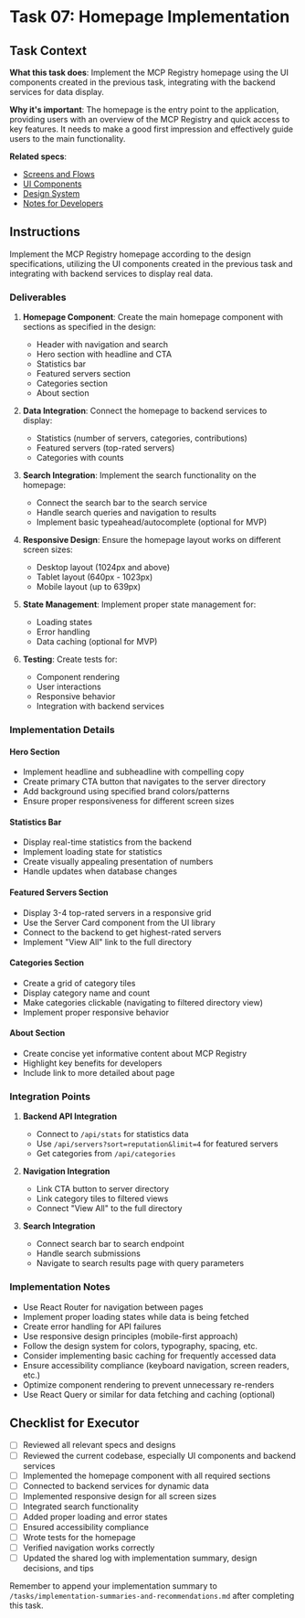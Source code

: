 # Task 07: Homepage Implementation

## Task Context

**What this task does**: Implement the MCP Registry homepage using the UI components created in the previous task, integrating with the backend services for data display.

**Why it's important**: The homepage is the entry point to the application, providing users with an overview of the MCP Registry and quick access to key features. It needs to make a good first impression and effectively guide users to the main functionality.

**Related specs**:
- [Screens and Flows](/design/screens.md)
- [UI Components](/design/components.md)
- [Design System](/design/system.md)
- [Notes for Developers](/design/notes-for-devs.md)

## Instructions

Implement the MCP Registry homepage according to the design specifications, utilizing the UI components created in the previous task and integrating with backend services to display real data.

### Deliverables

1. **Homepage Component**: Create the main homepage component with sections as specified in the design:
   - Header with navigation and search
   - Hero section with headline and CTA
   - Statistics bar
   - Featured servers section
   - Categories section
   - About section

2. **Data Integration**: Connect the homepage to backend services to display:
   - Statistics (number of servers, categories, contributions)
   - Featured servers (top-rated servers)
   - Categories with counts

3. **Search Integration**: Implement the search functionality on the homepage:
   - Connect the search bar to the search service
   - Handle search queries and navigation to results
   - Implement basic typeahead/autocomplete (optional for MVP)

4. **Responsive Design**: Ensure the homepage layout works on different screen sizes:
   - Desktop layout (1024px and above)
   - Tablet layout (640px - 1023px)
   - Mobile layout (up to 639px)

5. **State Management**: Implement proper state management for:
   - Loading states
   - Error handling
   - Data caching (optional for MVP)

6. **Testing**: Create tests for:
   - Component rendering
   - User interactions
   - Responsive behavior
   - Integration with backend services

### Implementation Details

#### Hero Section
- Implement headline and subheadline with compelling copy
- Create primary CTA button that navigates to the server directory
- Add background using specified brand colors/patterns
- Ensure proper responsiveness for different screen sizes

#### Statistics Bar
- Display real-time statistics from the backend
- Implement loading state for statistics
- Create visually appealing presentation of numbers
- Handle updates when database changes

#### Featured Servers Section
- Display 3-4 top-rated servers in a responsive grid
- Use the Server Card component from the UI library
- Connect to the backend to get highest-rated servers
- Implement "View All" link to the full directory

#### Categories Section
- Create a grid of category tiles
- Display category name and count
- Make categories clickable (navigating to filtered directory view)
- Implement proper responsive behavior

#### About Section
- Create concise yet informative content about MCP Registry
- Highlight key benefits for developers
- Include link to more detailed about page

### Integration Points

1. **Backend API Integration**
   - Connect to `/api/stats` for statistics data
   - Use `/api/servers?sort=reputation&limit=4` for featured servers
   - Get categories from `/api/categories`

2. **Navigation Integration**
   - Link CTA button to server directory
   - Link category tiles to filtered views
   - Connect "View All" to the full directory

3. **Search Integration**
   - Connect search bar to search endpoint
   - Handle search submissions
   - Navigate to search results page with query parameters

### Implementation Notes

- Use React Router for navigation between pages
- Implement proper loading states while data is being fetched
- Create error handling for API failures
- Use responsive design principles (mobile-first approach)
- Follow the design system for colors, typography, spacing, etc.
- Consider implementing basic caching for frequently accessed data
- Ensure accessibility compliance (keyboard navigation, screen readers, etc.)
- Optimize component rendering to prevent unnecessary re-renders
- Use React Query or similar for data fetching and caching (optional)

## Checklist for Executor

- [ ] Reviewed all relevant specs and designs
- [ ] Reviewed the current codebase, especially UI components and backend services
- [ ] Implemented the homepage component with all required sections
- [ ] Connected to backend services for dynamic data
- [ ] Implemented responsive design for all screen sizes
- [ ] Integrated search functionality
- [ ] Added proper loading and error states
- [ ] Ensured accessibility compliance
- [ ] Wrote tests for the homepage
- [ ] Verified navigation works correctly
- [ ] Updated the shared log with implementation summary, design decisions, and tips

Remember to append your implementation summary to `/tasks/implementation-summaries-and-recommendations.md` after completing this task. 